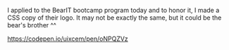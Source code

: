 I applied to the BearIT bootcamp program today and to honor it, I made a CSS copy of their logo. It may not be exactly the same, but it could be the bear's brother ^^

https://codepen.io/uixcem/pen/oNPQZVz
